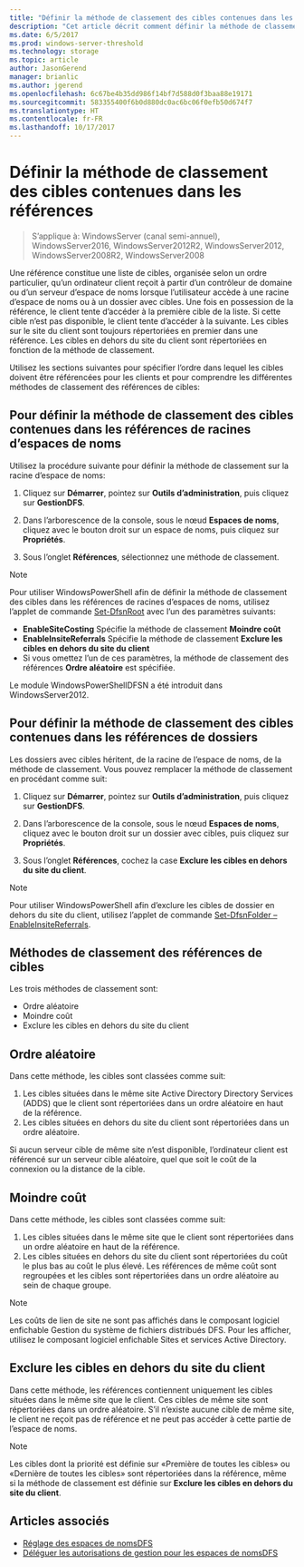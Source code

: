 ```yaml
---
title: "Définir la méthode de classement des cibles contenues dans les références"
description: "Cet article décrit comment définir la méthode de classement des cibles contenues dans les références."
ms.date: 6/5/2017
ms.prod: windows-server-threshold
ms.technology: storage
ms.topic: article
author: JasonGerend
manager: brianlic
ms.author: jgerend
ms.openlocfilehash: 6c67be4b35dd986f14bf7d588d0f3baa88e19171
ms.sourcegitcommit: 583355400f6b0d880dc0ac6bc06f0efb50d674f7
ms.translationtype: HT
ms.contentlocale: fr-FR
ms.lasthandoff: 10/17/2017
---
```

# <a name="set-the-ordering-method-for-targets-in-referrals"></a>Définir la méthode de classement des cibles contenues dans les références

> S’applique à: WindowsServer (canal semi-annuel), WindowsServer2016, WindowsServer2012R2, WindowsServer2012, WindowsServer2008R2, WindowsServer2008

Une référence constitue une liste de cibles, organisée selon un ordre particulier, qu’un ordinateur client reçoit à partir d’un contrôleur de domaine ou d’un serveur d’espace de noms lorsque l’utilisateur accède à une racine d’espace de noms ou à un dossier avec cibles. Une fois en possession de la référence, le client tente d’accéder à la première cible de la liste. Si cette cible n’est pas disponible, le client tente d’accéder à la suivante.
Les cibles sur le site du client sont toujours répertoriées en premier dans une référence. Les cibles en dehors du site du client sont répertoriées en fonction de la méthode de classement.

Utilisez les sections suivantes pour spécifier l’ordre dans lequel les cibles doivent être référencées pour les clients et pour comprendre les différentes méthodes de classement des références de cibles:

## <a name="to-set-the-ordering-method-for-targets-in-namespace-root-referrals"></a>Pour définir la méthode de classement des cibles contenues dans les références de racines d’espaces de noms

Utilisez la procédure suivante pour définir la méthode de classement sur la racine d’espace de noms:

1.  Cliquez sur **Démarrer**, pointez sur **Outils d’administration**, puis cliquez sur **GestionDFS**.

2.  Dans l’arborescence de la console, sous le nœud **Espaces de noms**, cliquez avec le bouton droit sur un espace de noms, puis cliquez sur **Propriétés**.

3.  Sous l’onglet **Références**, sélectionnez une méthode de classement.

> [!NOTE]
> Pour utiliser WindowsPowerShell afin de définir la méthode de classement des cibles dans les références de racines d’espaces de noms, utilisez l’applet de commande [Set-DfsnRoot](https://technet.microsoft.com/library/jj884281.aspx) avec l’un des paramètres suivants:
   -   **EnableSiteCosting** Spécifie la méthode de classement **Moindre coût**
   -   **EnableInsiteReferrals** Spécifie la méthode de classement **Exclure les cibles en dehors du site du client**
   -   Si vous omettez l’un de ces paramètres, la méthode de classement des références **Ordre aléatoire** est spécifiée. 

Le module WindowsPowerShellDFSN a été introduit dans WindowsServer2012.
   
## <a name="to-set-the-ordering-method-for-targets-in-folder-referrals"></a>Pour définir la méthode de classement des cibles contenues dans les références de dossiers

Les dossiers avec cibles héritent, de la racine de l’espace de noms, de la méthode de classement. Vous pouvez remplacer la méthode de classement en procédant comme suit:

1.  Cliquez sur **Démarrer**, pointez sur **Outils d’administration**, puis cliquez sur **GestionDFS**.

2.  Dans l’arborescence de la console, sous le nœud **Espaces de noms**, cliquez avec le bouton droit sur un dossier avec cibles, puis cliquez sur **Propriétés**.

3.  Sous l’onglet **Références**, cochez la case **Exclure les cibles en dehors du site du client**.

> [!NOTE]
> Pour utiliser WindowsPowerShell afin d’exclure les cibles de dossier en dehors du site du client, utilisez l’applet de commande [Set-DfsnFolder – EnableInsiteReferrals](https://technet.microsoft.com/library/jj884283.aspx).

## <a name="target-referral-ordering-methods"></a>Méthodes de classement des références de cibles

Les trois méthodes de classement sont:

-   Ordre aléatoire
-   Moindre coût
-   Exclure les cibles en dehors du site du client

## <a name="random-order"></a>Ordre aléatoire

Dans cette méthode, les cibles sont classées comme suit:

1.  Les cibles situées dans le même site Active Directory Directory Services (ADDS) que le client sont répertoriées dans un ordre aléatoire en haut de la référence.
2.  Les cibles situées en dehors du site du client sont répertoriées dans un ordre aléatoire.

Si aucun serveur cible de même site n’est disponible, l’ordinateur client est référencé sur un serveur cible aléatoire, quel que soit le coût de la connexion ou la distance de la cible.

## <a name="lowest-cost"></a>Moindre coût

Dans cette méthode, les cibles sont classées comme suit:

1.  Les cibles situées dans le même site que le client sont répertoriées dans un ordre aléatoire en haut de la référence.
2.  Les cibles situées en dehors du site du client sont répertoriées du coût le plus bas au coût le plus élevé. Les références de même coût sont regroupées et les cibles sont répertoriées dans un ordre aléatoire au sein de chaque groupe.

> [!NOTE]
> Les coûts de lien de site ne sont pas affichés dans le composant logiciel enfichable Gestion du système de fichiers distribués DFS. Pour les afficher, utilisez le composant logiciel enfichable Sites et services Active Directory.

## <a name="exclude-targets-outside-of-the-clients-site"></a>Exclure les cibles en dehors du site du client

Dans cette méthode, les références contiennent uniquement les cibles situées dans le même site que le client. Ces cibles de même site sont répertoriées dans un ordre aléatoire. S’il n’existe aucune cible de même site, le client ne reçoit pas de référence et ne peut pas accéder à cette partie de l’espace de noms.

> [!NOTE]
> Les cibles dont la priorité est définie sur «Première de toutes les cibles» ou «Dernière de toutes les cibles» sont répertoriées dans la référence, même si la méthode de classement est définie sur **Exclure les cibles en dehors du site du client**.

## <a name="see-also"></a>Articles associés 

-   [Réglage des espaces de nomsDFS](tuning-dfs-namespaces.md)
-   [Déléguer les autorisations de gestion pour les espaces de nomsDFS](delegate-management-permissions-for-dfs-namespaces.md)